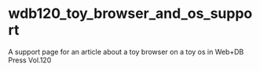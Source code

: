 # wdb120_toy_browser_and_os_support
A support page for an article about a toy browser on a toy os in Web+DB Press Vol.120 
